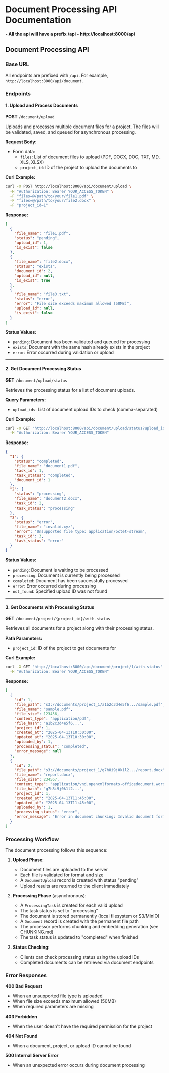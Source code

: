 # Document Processing API Documentation

**- All the api will have a prefix /api - http://localhost:8000/api**

## Document Processing API

### Base URL

All endpoints are prefixed with `/api`. For example, `http://localhost:8000/api/document`.

### Endpoints

#### 1. Upload and Process Documents

**POST** `/document/upload`

Uploads and processes multiple document files for a project. The files will be validated, saved, and queued for asynchronous processing.

**Request Body:**

- Form data:
  - `files`: List of document files to upload (PDF, DOCX, DOC, TXT, MD, XLS, XLSX)
  - `project_id`: ID of the project to upload the documents to

**Curl Example:**

```bash
curl -X POST http://localhost:8000/api/document/upload \
  -H "Authorization: Bearer YOUR_ACCESS_TOKEN" \
  -F "files=@/path/to/your/file1.pdf" \
  -F "files=@/path/to/your/file2.docx" \
  -F "project_id=1"
```

**Response:**

```json
[
  {
    "file_name": "file1.pdf",
    "status": "pending",
    "upload_id": 1,
    "is_exist": false
  },
  {
    "file_name": "file2.docx",
    "status": "exists",
    "document_id": 2,
    "upload_id": null,
    "is_exist": true
  },
  {
    "file_name": "file3.txt",
    "status": "error",
    "error": "File size exceeds maximum allowed (50MB)",
    "upload_id": null,
    "is_exist": false
  }
]
```

**Status Values:**

- `pending`: Document has been validated and queued for processing
- `exists`: Document with the same hash already exists in the project
- `error`: Error occurred during validation or upload

---

#### 2. Get Document Processing Status

**GET** `/document/upload/status`

Retrieves the processing status for a list of document uploads.

**Query Parameters:**

- `upload_ids`: List of document upload IDs to check (comma-separated)

**Curl Example:**

```bash
curl -X GET "http://localhost:8000/api/document/upload/status?upload_ids=1,2,3" \
  -H "Authorization: Bearer YOUR_ACCESS_TOKEN"
```

**Response:**

```json
{
  "1": {
    "status": "completed",
    "file_name": "document1.pdf",
    "task_id": 1,
    "task_status": "completed",
    "document_id": 1
  },
  "2": {
    "status": "processing",
    "file_name": "document2.docx",
    "task_id": 2,
    "task_status": "processing"
  },
  "3": {
    "status": "error",
    "file_name": "invalid.xyz",
    "error": "Unsupported file type: application/octet-stream",
    "task_id": 3,
    "task_status": "error"
  }
}
```

**Status Values:**

- `pending`: Document is waiting to be processed
- `processing`: Document is currently being processed
- `completed`: Document has been successfully processed
- `error`: Error occurred during processing
- `not_found`: Specified upload ID was not found

---

#### 3. Get Documents with Processing Status

**GET** `/document/project/{project_id}/with-status`

Retrieves all documents for a project along with their processing status.

**Path Parameters:**

- `project_id`: ID of the project to get documents for

**Curl Example:**

```bash
curl -X GET "http://localhost:8000/api/document/project/1/with-status" \
  -H "Authorization: Bearer YOUR_ACCESS_TOKEN"
```

**Response:**

```json
[
  {
    "id": 1,
    "file_path": "s3://documents/project_1/a1b2c3d4e5f6.../sample.pdf",
    "file_name": "sample.pdf",
    "file_size": 123456,
    "content_type": "application/pdf",
    "file_hash": "a1b2c3d4e5f6...",
    "project_id": 1,
    "created_at": "2025-04-13T10:30:00",
    "updated_at": "2025-04-13T10:30:00",
    "uploaded_by": 1,
    "processing_status": "completed",
    "error_message": null
  },
  {
    "id": 2,
    "file_path": "s3://documents/project_1/g7h8i9j0k1l2.../report.docx",
    "file_name": "report.docx",
    "file_size": 234567,
    "content_type": "application/vnd.openxmlformats-officedocument.wordprocessingml.document",
    "file_hash": "g7h8i9j0k1l2...",
    "project_id": 1,
    "created_at": "2025-04-13T11:45:00",
    "updated_at": "2025-04-13T11:45:00",
    "uploaded_by": 1,
    "processing_status": "error",
    "error_message": "Error in document chunking: Invalid document format"
  }
]
```

### Processing Workflow

The document processing follows this sequence:

1. **Upload Phase**:

   - Document files are uploaded to the server
   - Each file is validated for format and size
   - A `DocumentUpload` record is created with status "pending"
   - Upload results are returned to the client immediately

2. **Processing Phase** (asynchronous):

   - A `ProcessingTask` is created for each valid upload
   - The task status is set to "processing"
   - The document is stored permanently (local filesystem or S3/MinIO)
   - A `Document` record is created with the permanent file path
   - The processor performs chunking and embedding generation (see CHUNKING.md)
   - The task status is updated to "completed" when finished

3. **Status Checking**:
   - Clients can check processing status using the upload IDs
   - Completed documents can be retrieved via document endpoints

### Error Responses

**400 Bad Request**

- When an unsupported file type is uploaded
- When file size exceeds maximum allowed (50MB)
- When required parameters are missing

**403 Forbidden**

- When the user doesn't have the required permission for the project

**404 Not Found**

- When a document, project, or upload ID cannot be found

**500 Internal Server Error**

- When an unexpected error occurs during document processing
